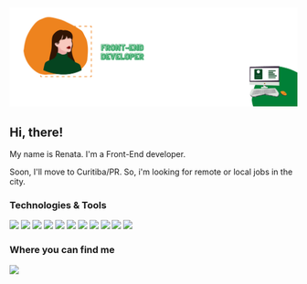 #### ![Header](https://github.com/Renataandrade/Renataandrade/blob/master/assets/header.png)

## Hi, there!

  My name is Renata. I'm a Front-End developer.
  
  Soon, I'll move to Curitiba/PR.
  So, i'm looking for remote or local jobs in the city.

### Technologies & Tools

![](https://img.shields.io/badge/OS-Linux-informational?style=flat&logo=linux&logoColor=white&color=2bbc8a) ![](https://img.shields.io/badge/Editor-VSCode-informational?style=flat&logo=visual-studio-code&logoColor=white&color=2bbc8a) ![](https://img.shields.io/badge/Code-JavaScript-informational?style=flat&logo=javascript&logoColor=white&color=2bbc8a) ![](https://img.shields.io/badge/Code-ReactJS-informational?style=flat&logo=react&logoColor=white&color=2bbc8a) ![](https://img.shields.io/badge/Code-VueJS-informational?style=flat&logo=vue.js&logoColor=white&color=2bbc8a) ![](https://img.shields.io/badge/Code-AngularJS-informational?style=flat&logo=angular&logoColor=white&color=2bbc8a) ![](https://img.shields.io/badge/Code-PHP-informational?style=flat&logo=php&logoColor=white&color=2bbc8a) ![](https://img.shields.io/badge/Tools-Docker-informational?style=flat&logo=docker&logoColor=white&color=2bbc8a) ![](https://img.shields.io/badge/Style-CSS-informational?style=flat&logo=css3&logoColor=white&color=2bbc8a) ![](https://img.shields.io/badge/Style-SASS-informational?style=flat&logo=sass&logoColor=white&color=2bbc8a) ![](https://img.shields.io/badge/Style-Styled&nbsp;Components-informational?style=flat&logo=styled-components&logoColor=white&color=2bbc8a) 


### Where you can find me

[![](https://img.shields.io/badge/-LinkedIn-informational?style=for-the-badge&logo=&logoColor=white&color=2bbc8a)][1]

<!-- Links to social media accounts -->
[1]: https://www.linkedin.com/in/renata-andrade-525a76150/

<!--
**Renataandrade/Renataandrade** is a ✨ _special_ ✨ repository because its `README.md` (this file) appears on your GitHub profile.

Here are some ideas to get you started:

- 🔭 I’m currently working on ...
- 🌱 I’m currently learning ...
- 👯 I’m looking to collaborate on ...
- 🤔 I’m looking for help with ...
- 💬 Ask me about ...
- 📫 How to reach me: ...
- 😄 Pronouns: ...
- ⚡ Fun fact: ...
-->

